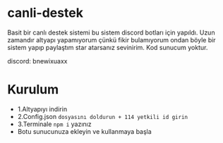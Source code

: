 # canli-destek
Basit bir canlı destek sistemi bu sistem discord botları için yapıldı. Uzun zamandır altyapı yapamıyorum çünkü fikir bulamıyorum ondan böyle bir sistem yapıp paylaştım star atarsanız sevinirim. Kod sunucum yoktur.

discord: bnewixuaxx


# Kurulum

- 1.Altyapıyı indirin
- 2.Config.json `dosyasını doldurun + 114 yetkili id girin`
- 3.Terminale `npm i` yazınız
- Botu sunucunuza ekleyin ve kullanmaya başla
